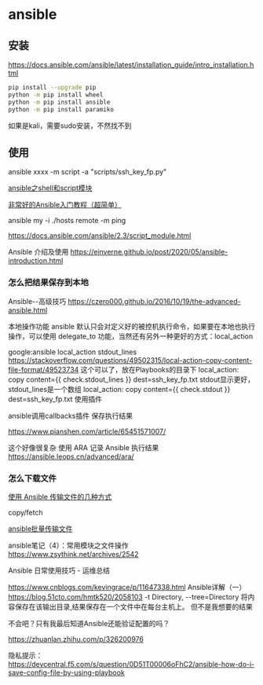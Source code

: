 # ansible

## 安装
https://docs.ansible.com/ansible/latest/installation_guide/intro_installation.html

```bash
pip install --upgrade pip
python -m pip install wheel
python -m pip install ansible
python -m pip install paramiko
```

如果是kali，需要sudo安装，不然找不到

## 使用

ansible xxxx -m script -a "scripts/ssh_key_fp.py"

[ansible之shell和script模块 ](https://blog.51cto.com/noodle/1769474)

[非常好的Ansible入门教程（超简单）](https://blog.csdn.net/pushiqiang/article/details/78126063)

ansible my -i ./hosts remote -m ping

https://docs.ansible.com/ansible/2.3/script_module.html

Ansible 介绍及使用
https://einverne.github.io/post/2020/05/ansible-introduction.html


### 怎么把结果保存到本地

Ansible--高级技巧
https://czero000.github.io/2016/10/19/the-advanced-ansible.html

本地操作功能
ansible 默认只会对定义好的被控机执行命令，如果要在本地也执行操作，可以使用 delegate_to 功能，当然还有另外一种更好的方式：local_action

google:ansible local_action stdout_lines
https://stackoverflow.com/questions/49502315/local-action-copy-content-file-format/49523734
这个可以了，放在Playbooks的目录下
local_action: copy content={{ check.stdout_lines }} dest=ssh_key_fp.txt
stdout显示更好，stdout_lines是一个数组
local_action: copy content={{ check.stdout }} dest=ssh_key_fp.txt
使用插件

ansible调用callbacks插件 保存执行结果
 
https://www.pianshen.com/article/65451571007/

这个好像很复杂
使用 ARA 记录 Ansible 执行结果
https://ansible.leops.cn/advanced/ara/

### 怎么下载文件

[使用 Ansible 传输文件的几种方式](https://zdyxry.github.io/2019/11/22/使用-Ansible-传输文件的几种方式/)

copy/fetch

[ansible批量传输文件](https://blog.csdn.net/wszll_Alex/article/details/77688224)


ansible笔记（4）：常用模块之文件操作
https://www.zsythink.net/archives/2542

Ansible 日常使用技巧 - 运维总结
 
https://www.cnblogs.com/kevingrace/p/11647338.html
Ansible详解（一）
https://blog.51cto.com/hmtk520/2058103
    -t Directory, --tree=Directory 将内容保存在该输出目录,结果保存在一个文件中在每台主机上。
但不是我想要的结果

不会吧？只有我最后知道Ansible还能验证配置的吗？

https://zhuanlan.zhihu.com/p/326200976

隐私提示：
https://devcentral.f5.com/s/question/0D51T00006oFhC2/ansible-how-do-i-save-config-file-by-using-playbook